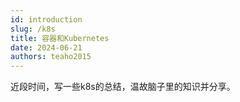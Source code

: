 ```yaml
---
id: introduction
slug: /k8s
title: 容器和Kubernetes
date: 2024-06-21
authors: teaho2015
---
```


近段时间，写一些k8s的总结，温故脑子里的知识并分享。

